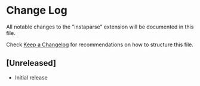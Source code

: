 # Change Log

All notable changes to the "instaparse" extension will be documented in this file.

Check [Keep a Changelog](http://keepachangelog.com/) for recommendations on how to structure this file.

## [Unreleased]

- Initial release